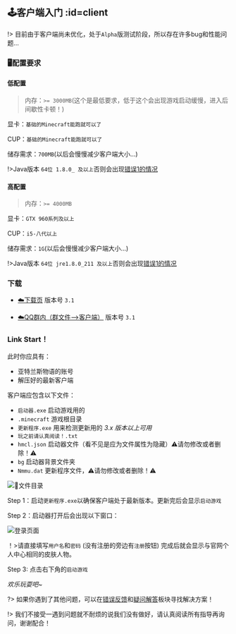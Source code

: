 [download1]: https://wiki.kamikuz.cn/download.html
[download2]: https://jq.qq.com/?_wv=1027&k=5EBo7mu
[error]: https://github.com/Kamikuz/Atorasumonogatarito/issues
[error1]: /error.md#1
[faq]: /welcome/faq.md

## 🕹️客户端入门 :id=client

!> 目前由于客户端尚未优化，处于`Alpha`版测试阶段，所以存在许多bug和性能问题...

### 🖥️配置要求

#### 低配置

>内存：`>= 3000MB`(这个是最低要求，低于这个会出现游戏启动缓慢，进入后间歇性卡顿！)

显卡：`基础的Minecraft能跑就可以了`

CUP：`基础的Minecraft能跑就可以了`

储存需求：`700MB`(以后会慢慢减少客户端大小...)

!>Java版本 `64位 1.8.0_ 及以上`否则会出现[错误1的情况][error1]

#### 高配置

>内存：`>= 4000MB`

显卡：`GTX 960系列及以上`

CUP：`i5-八代以上`

储存需求：`1G`(以后会慢慢减少客户端大小...)

!>Java版本 `64位 jre1.8.0_211 及以上`否则会出现[错误1的情况][error1]

### 下载

- [☁️下载页][download1]   版本号 `3.1`

- [☁️QQ群内（群文件-->客户端）][download2]    版本号 `3.1`

### Link Start！

此时你应具有：
- 亚特兰斯物语的账号
- 解压好的最新客户端

客户端应包含以下文件：
- `启动器.exe` 启动游戏用的
- `.minecraft` 游戏根目录
- `更新程序.exe` 用来检测更新用的 *3.x 版本以上可用*
- `玩之前请认真阅读！.txt`
- `hmcl.json` 启动器文件（看不见是应为文件属性为隐藏）⚠️请勿修改或者删除！⚠️
- `bg` 启动器背景文件夹
- `Nmmu.dat` 更新程序文件，⚠️请勿修改或者删除！⚠️

![文件目录](assets/images/client/files.png':size=400')

Step 1：启动`更新程序.exe`以确保客户端处于最新版本。更新完后会显示`启动游戏`

Step 2：启动器打开后会出现以下窗口：

![登录页面](https://raw.githubusercontent.com/Kamikuz/Atorasumonogatarito/master/assets/images/client/login.png ':size=300')

！>请直接填写`用户名`和`密码` (没有注册的旁边有`注册`按钮) 完成后就会显示与官网个人中心相同的皮肤人物。

Step 3: 点击右下角的`启动游戏`

*欢乐玩耍吧~*

?> 如果你遇到了其他问题，可以在[错误反馈][error]和[疑问解答][faq]板块寻找解决方案！

!> 我们不接受一遇到问题就不耐烦的说我们没有做好，请认真阅读所有指导再询问，谢谢配合！